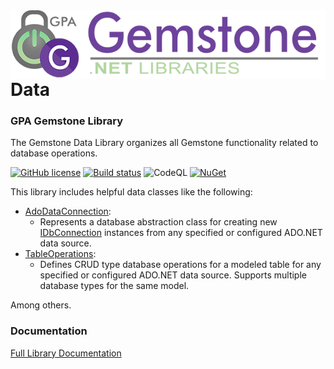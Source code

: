 <img align="right" src="img/gemstone-wide-600.png" alt="gemstone logo">

# Data
### GPA Gemstone Library

The Gemstone Data Library organizes all Gemstone functionality related to database operations.

[![GitHub license](https://img.shields.io/github/license/gemstone/data?color=4CC61E)](https://github.com/gemstone/data/blob/master/LICENSE)
[![Build status](https://ci.appveyor.com/api/projects/status/5wt0fjmv57wsne81?svg=true)](https://ci.appveyor.com/project/ritchiecarroll/data)
![CodeQL](https://github.com/gemstone/data/workflows/CodeQL/badge.svg)
[![NuGet](https://buildstats.info/nuget/Gemstone.Data)](https://www.nuget.org/packages/Gemstone.Data#readme-body-tab)

This library includes helpful data classes like the following:

* [AdoDataConnection](https://gemstone.github.io/data/help/html/T_Gemstone_Data_AdoDataConnection.htm):
  * Represents a database abstraction class for creating new [IDbConnection](https://docs.microsoft.com/dotnet/api/system.data.idbconnection) instances from any specified or configured ADO.NET data source.
* [TableOperations](https://gemstone.github.io/data/help/html/T_Gemstone_Data_Model_TableOperations_1.htm):
  * Defines CRUD type database operations for a modeled table for any specified or configured ADO.NET data source. Supports multiple database types for the same model.

Among others.

### Documentation
[Full Library Documentation](https://gemstone.github.io/data/help)
